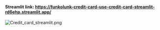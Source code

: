 

#### Streamlit link: https://funkolunk-credit-card-use-credit-card-streamlit-rd6ehp.streamlit.app/


![Credit_card_streamlit.png](Credit_card_streamlit)



